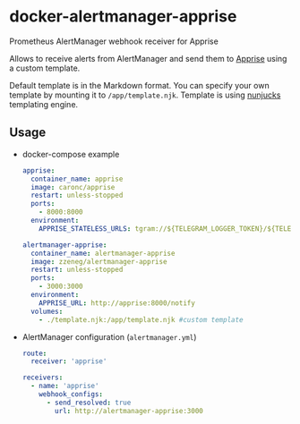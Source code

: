 # docker-alertmanager-apprise
 Prometheus AlertManager webhook receiver for Apprise

Allows to receive alerts from AlertManager and send them to [Apprise](https://github.com/caronc/apprise) using a custom template.

Default template is in the Markdown format. You can specify your own template by mounting it to `/app/template.njk`. Template is using [nunjucks](https://mozilla.github.io/nunjucks/) templating engine.

## Usage
- docker-compose example
  ```yaml
  apprise:
    container_name: apprise
    image: caronc/apprise
    restart: unless-stopped
    ports:
      - 8000:8000
    environment:
      APPRISE_STATELESS_URLS: tgram://${TELEGRAM_LOGGER_TOKEN}/${TELEGRAM_LOGGER_CHATID}?format=markdown

  alertmanager-apprise:
    container_name: alertmanager-apprise
    image: zzeneg/alertmanager-apprise
    restart: unless-stopped
    ports:
      - 3000:3000
    environment:
      APPRISE_URL: http://apprise:8000/notify
    volumes:
      - ./template.njk:/app/template.njk #custom template
  ```
- AlertManager configuration (`alertmanager.yml`)
  ```yaml
  route:
    receiver: 'apprise'

  receivers:
    - name: 'apprise'
      webhook_configs:
        - send_resolved: true
          url: http://alertmanager-apprise:3000
  ```